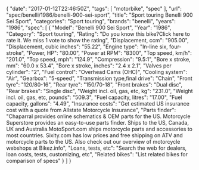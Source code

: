 {
    "date": "2017-01-12T22:46:50Z",
    "tags": [
        "motorbike",
        "spec"
    ],
    "url": "spec\/benelli\/1986\/benelli-900-sei-sport",
    "title": "Sport touring Benelli 900 Sei Sport",
    "categories": "Sport touring",
    "brands": "benelli",
    "years": "1986",
    "spec": [
        {
            "Model": "Benelli 900 Sei Sport",
            "Year": "1986",
            "Category": "Sport touring",
            "Rating": "Do you know this bike?Click here to rate it. We miss 1 vote to show the rating",
            "Displacement, ccm": "905.00",
            "Displacement, cubic inches": "55.22",
            "Engine type": "In-line six, four-stroke",
            "Power, HP": "80.00",
            "Power at RPM": "8300",
            "Top speed, km\/h": "201.0",
            "Top speed, mph": "124.9",
            "Compression": "9.5:1",
            "Bore x stroke, mm": "60.0 x 53.4",
            "Bore x stroke, inches": "2.4 x 2.1",
            "Valves per cylinder": "2",
            "Fuel control": "Overhead Cams (OHC)",
            "Cooling system": "Air",
            "Gearbox": "5-speed",
            "Transmission type,final drive": "Chain",
            "Front tyre": "120\/80-16",
            "Rear tyre": "150\/70-18",
            "Front brakes": "Dual disc",
            "Rear brakes": "Single disc",
            "Weight incl. oil, gas, etc, kg": "231.0",
            "Weight incl. oil, gas, etc, pounds": "509.3",
            "Fuel capacity, litres": "17.00",
            "Fuel capacity, gallons": "4.49",
            "Insurance costs": "Get estimated US insurance cost with a quote from Allstate Motorcycle Insurance",
            "Parts finder": "Chaparral provides online schematics & OEM parts for the US.   Motorcycle Superstore provides an easy-to-use parts finder. Ships to the US, Canada, UK and Australia.MotoSport.com ships motorcycle parts and accessories to most countries.    Sixity.com has low prices and free shipping on ATV and motorcycle parts to the US. Also check out our overview of motorcycle webshops at Bikez.info",
            "Loans, tests, etc": "Search the web for dealers, loan costs, tests, customizing, etc",
            "Related bikes": "List related bikes for comparison of specs"
        }
    ]
}